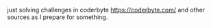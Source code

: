 just solving challenges in coderbyte https://coderbyte.com/ and other sources as
I prepare for something. 

